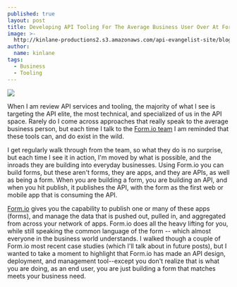 ```yaml
---
published: true
layout: post
title: Developing API Tooling For The Average Business User Over At Form.io
image: >-
  http://kinlane-productions2.s3.amazonaws.com/api-evangelist-site/blog/formio-form-building.png
author:
  name: kinlane
tags:
  - Business
  - Tooling
---
```

[![](https://kinlane-productions2.s3.amazonaws.com/api-evangelist-site/blog/formio-form-building.png)](https://form.io/)

When I am review API services and tooling, the majority of what I see is targeting the API elite, the most technical, and specialized of us in the API space. Rarely do I come across approaches that really speak to the average business person, but each time I talk to the [Form.io team](https://form.io/) I am reminded that these tools can, and do exist in the wild. 

I get regularly walk through from the team, so what they do is no surprise, but each time I see it in action, I'm moved by what is possible, and the inroads they are building into everyday businesses. Using Form.io you can build forms, but these aren't forms, they are apps, and they are APIs, as well as being a form. When you are building a form, you are building an API, and when you hit publish, it publishes the API, with the form as the first web or mobile app that is consuming the API. 

[Form.io](https://form.io/) gives you the capability to publish one or many of these apps (forms), and manage the data that is pushed out, pulled in, and aggregated from across your network of apps. Form.io does all the heavy lifting for you, while still speaking the common language of the form -- which almost everyone in the business world understands. I walked though a couple of Form.io most recent case studies (which I'll talk about in future posts), but I wanted to take a moment to highlight that Form.io has made an API design, deployment, and management tool--except you don't realize that is what you are doing, as an end user, you are just building a form that matches meets your business need.